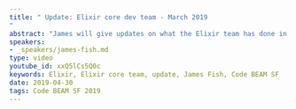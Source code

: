```yaml
---
title: " Update: Elixir core dev team - March 2019
"
abstract: "James will give updates on what the Elixir team has done in the last few months, what are the projects they're working on, what's going on on the research side, and what features will be in the next release."
speakers:
- _speakers/james-fish.md
type: video
youtube_id: xxQ5lCs5Q0c
keywords: Elixir, Elixir core team, update, James Fish, Code BEAM SF
date: 2019-04-30
tags: Code BEAM SF 2019
---
```

